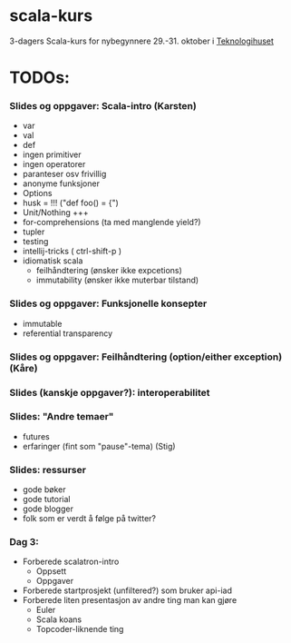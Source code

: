 scala-kurs
==========

3-dagers Scala-kurs for nybegynnere 29.-31. oktober i [Teknologihuset](http://www.teknologihuset.no "Teknologihuset")

# TODOs:

### Slides og oppgaver: Scala-intro (Karsten)
- var
- val
- def
- ingen primitiver
- ingen operatorer
- paranteser osv frivillig
- anonyme funksjoner
- Options
- husk = !!! ("def foo() = {")
- Unit/Nothing +++
- for-comprehensions (ta med manglende yield?)
- tupler
- testing
- intellij-tricks ( ctrl-shift-p )
- idiomatisk scala
   - feilhåndtering (ønsker ikke expcetions)
   - immutability (ønsker ikke muterbar tilstand)

### Slides og oppgaver: Funksjonelle konsepter
- immutable
- referential transparency

### Slides og oppgaver: Feilhåndtering (option/either exception) (Kåre)

### Slides (kanskje oppgaver?): interoperabilitet

### Slides: "Andre temaer"
- futures
- erfaringer (fint som "pause"-tema) (Stig)

### Slides: ressurser
- gode bøker
- gode tutorial
- gode blogger
- folk som er verdt å følge på twitter?

### Dag 3: 
- Forberede scalatron-intro
   - Oppsett
   - Oppgaver
- Forberede startprosjekt (unfiltered?) som bruker api-iad
- Forberede liten presentasjon av andre ting man kan gjøre
   - Euler
   - Scala koans
   - Topcoder-liknende ting
